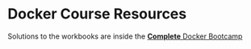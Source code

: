 # Docker Course Resources

Solutions to the workbooks are inside the [**Complete** Docker Bootcamp](https://udemy-redirect-app.herokuapp.com/)
